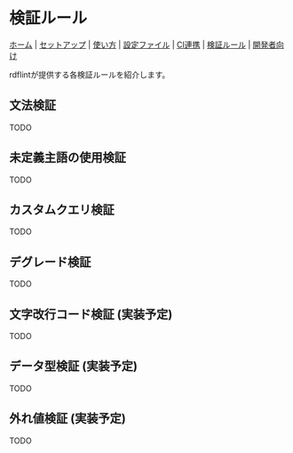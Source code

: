 # 検証ルール

[ホーム](index.md) |
[セットアップ](setup.md) |
[使い方](usage.md) |
[設定ファイル](config.md) |
[CI連携](ci.md) |
[検証ルール](rules.md) |
[開発者向け](developer.md)

rdflintが提供する各検証ルールを紹介します。

## 文法検証

TODO

## 未定義主語の使用検証

TODO

## カスタムクエリ検証

TODO

## デグレード検証

TODO

## 文字改行コード検証 (実装予定)

TODO

## データ型検証 (実装予定)

TODO

## 外れ値検証 (実装予定)

TODO
